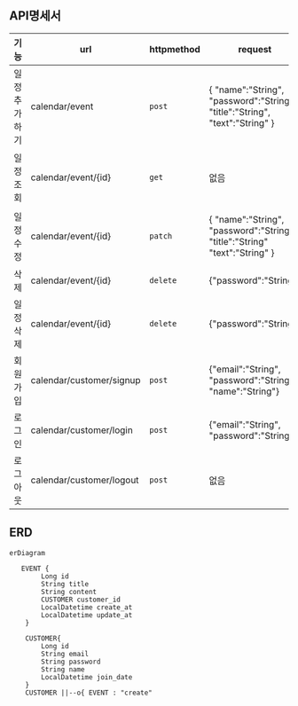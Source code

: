 ## API명세서
| 기능         | url                                        | httpmethod | request                                                     | response                                                                                        | HttpStatus |
|--------------|--------------------------------------------|------------|-------------------------------------------------------------|-------------------------------------------------------------------------------------------------|------------|
| 일정추가하기 |   calendar/event                              | ```post```       | { "name":"String",  "password":"String", "title":"String", "text":"String" } | { "name":"String", "title":"String",  "text":"String", "CreationDate":"String", "ModificationDate":"String" }     | ```201```        |
| 일정조회     | calendar/event/{id} | ```get```| 없음 |{ "name":"String", "title":"String", "text":"String", "CreationDate":"String", "ModificationDate":"String" } | ```200```|
| 일정수정     | calendar/event/{id}                                      | ```patch```       | { "name":"String", "password":"String", "title":"String" "text":"String" }       | "name":"String", "title":"String",  "text":"String", "CreationDate":"String", "ModificationDate":"String" }| ```200```        |
| 삭제         | calendar/event/{id}| ```delete```|  {"password":"String"}| 없음| ```204```        |
|일정삭제         | calendar/event/{id}| ```delete```     |  {"password":"String"}   | 없음  | ```204```        |
|회원가입|calendar/customer/signup|```post```|{"email":"String", "password":"String", "name":"String"}|{"id":"Long","email":"String", "password":"String", "name":"String", "joindate":"Localdatetime"}|```201```
|로그인|calendar/customer/login|```post```|{"email":"String", "password":"String"}|없음|```200```|
|로그아웃|calendar/customer/logout|```post```|없음|없음|```200```


## ERD
```mermaid
erDiagram

   EVENT {
        Long id
        String title
        String content
        CUSTOMER customer_id
        LocalDatetime create_at
        LocalDatetime update_at
    }

    CUSTOMER{
        Long id
        String email
        String password
        String name
        LocalDatetime join_date
    }
    CUSTOMER ||--o{ EVENT : "create"
